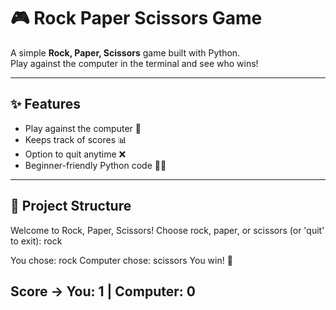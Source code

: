 # 🎮 Rock Paper Scissors Game  

A simple **Rock, Paper, Scissors** game built with Python.  
Play against the computer in the terminal and see who wins!  

---

## ✨ Features
- Play against the computer 🤖  
- Keeps track of scores 📊  
- Option to quit anytime ❌  
- Beginner-friendly Python code 👨‍💻  

---

## 📂 Project Structure
Welcome to Rock, Paper, Scissors!
Choose rock, paper, or scissors (or 'quit' to exit): rock

You chose: rock
Computer chose: scissors
You win! 🎉

Score -> You: 1 | Computer: 0
------------------------
